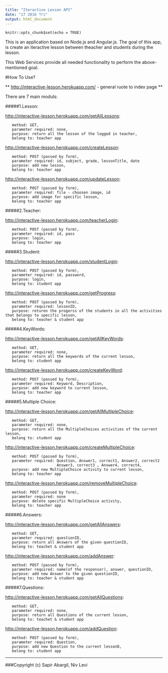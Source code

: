 ```yaml
---
title: "Iteractive Lesson API"
date: "17 ביולי 2016"
output: html_document
---
```


```{r setup, include=FALSE}
knitr::opts_chunk$set(echo = TRUE)
```

This is an application based on Node.js and Angular.js.
The goal of this app, is create an iteractive lesson between theacher and students during the lesson.

This Web Services provide all needed functionality to perform the above-mentioned goal.

#How To Use?

** http://interactive-lesson.herokuapp.com/ - general ruote to index page **

There are 7 main moduls:

#####1.Lesson:

   http://interactive-lesson.herokuapp.com/getAllLessons:
```http
   method: GET,
   parameter required: none,
   purpose: return all the lesson of the logged in teacher,
   belong to: teacher app
```


   http://interactive-lesson.herokuapp.com/createLesson:
```http
   method: POST (passed by form),
   parameter required: id, subject, grade, lessonTitle, date
   purpose: add new lesson,
   belong to: teacher app
```


   http://interactive-lesson.herokuapp.com/updateLesson:
```http
   method: POST (passed by form),
   parameter required: file - choosen image, id
   purpose: add image for specific lesson,
   belong to: teacher app
```

#####2.Teacher: 

   http://interactive-lesson.herokuapp.com/teacherLogin:
```http
   method: POST (passed by form),
   parameter required: id, pass
   purpose: login,
   belong to: teacher app
```

#####3.Student: 

   http://interactive-lesson.herokuapp.com/studentLogin:
```http
   method: POST (passed by form),
   parameter required: id, password,
   purpose: login, 
   belong to: student app
```

   http://interactive-lesson.herokuapp.com/getProgress:
```http
   method: POST (passed by form),
   parameter required: lessonID,
   purpose: returen the progerss of the students in all the activities that belongs to specific lesson,
   belong to: teacher & student app
```

#####4.KeyWords:

   http://interactive-lesson.herokuapp.com/getAllKeyWords:
```http
   method: GET,
   parameter required: none,
   purpose: return all the keywords of the current lesson,
   belong to: student app
```

   http://interactive-lesson.herokuapp.com/createKeyWord:
```http
   method: POST (passed by form),
   parameter required: Keyword, Description,
   purpose: add new keyword to current lesson,
   belong to: teacher app 
```

#####5.Multiple Choice: 

   http://interactive-lesson.herokuapp.com/getAllMultipleChoice:
```http
   method: GET,
   parameter required: none,
   purpose: return all the MultipleChoices activities of the current lesson,
   belong to: student app
```

   http://interactive-lesson.herokuapp.com/createMultipleChoice:
```http
   method: POST (passed by form),
   parameter required: Question, Answer1, correct1, Answer2, correct2
                       Answer3, correct3 , Answer4, correct4,
   purpose: add new MultipleChoice activity to current lesson,
   belong to: teacher app 
```

   http://interactive-lesson.herokuapp.com/removeMultipleChoice:
```http
   method: POST (passed by form),
   parameter required: none
   purpose: delete specific MultipleChoice activity,
   belong to: teacher app
```

#####6.Answers: 

   http://interactive-lesson.herokuapp.com/getAllAnswers:
```http
   method: GET,
   parameter required: questionID,
   purpose: return all Answers of the given questionID,
   belong to: teachet & student app
```

   http://interactive-lesson.herokuapp.com/addAnswer:
```http
   method: POST (passed by form),
   parameter required: name(of the responser), answer, questionID, 
   purpose: add new Answer to the given questionID,
   belong to: teacher & student app 
```

#####7.Questions: 

   http://interactive-lesson.herokuapp.com/getAllQuestions:
```http
   method: GET,
   parameter required: none,
   purpose: return all Questions of the current lesson,
   belong to: teachet & student app
```

   http://interactive-lesson.herokuapp.com/addQuestion:
```http
   method: POST (passed by form),
   parameter required: Question, 
   purpose: add new Question to the current lessonD,
   belong to: student app 
```


************************************************************
###Copyright (c) Sapir Abargil, Niv Levi
